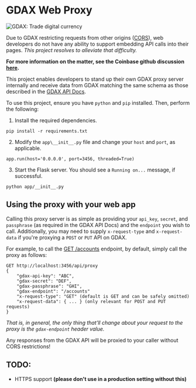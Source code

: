 # GDAX Web Proxy

![GDAX: Trade digital currency](https://www.gdax.com/assets/gdax-card.d1bb192f4459bf2fa0aad1087b851bc1.jpg)

Due to GDAX restricting requests from other origins ([CORS](https://developer.mozilla.org/en-US/docs/Web/HTTP/CORS)), web developers do not have any ability to support embedding API calls into their pages. _This project resolves to alleviate that difficulty._

**For more information on the matter, see the Coinbase github discussion [here](https://github.com/coinbase/gdax-node/issues/116#issuecomment-332925708).**


This project enables developers to stand up their own GDAX proxy server internally and receive data from GDAX matching the same schema as those described in the [GDAX API Docs](https://docs.gdax.com/).

To use this project, ensure you have `python` and `pip` installed. Then, perform the following:

1. Install the required dependencies.
```
pip install -r requirements.txt
````

2. Modify the `app\__init__.py` file and change your `host` and `port`, as applicable.
```
app.run(host='0.0.0.0', port=3456, threaded=True)
```

3. Start the Flask server. You should see a `Running on...` message, if successful.
```
python app/__init__.py
```

## Using the proxy with your web app

Calling this proxy server is as simple as providing your `api_key`, `secret`, and `passphrase` (as required in the GDAX API Docs) and the `endpoint` you wish to call. Additionally, you may need to supply `x-request-type` and `x-request-data` if you're proxying a `POST` or `PUT` API on GDAX.

For example, to call the [GET /accounts](https://docs.gdax.com/#accounts) endpoint, by default, simply call the proxy as follows:
```
GET http://localhost:3456/api/proxy
{
    "gdax-api-key": "ABC",
    "gdax-secret": "DEF",
    "gdax-passphrase": "GHI",
    "gdax-endpoint": "/accounts"
    "x-request-type": "GET" (default is GET and can be safely omitted)
    "x-request-data": { ... } (only relevant for POST and PUT requests)
}
```

_That is, in general, the only thing that'll change about your request to the proxy is the `gdax-endpoint` header value._

Any responses from the GDAX API will be proxied to your caller without CORS restrictions!

## TODO: 
* HTTPS support **(please don't use in a production setting without this)**